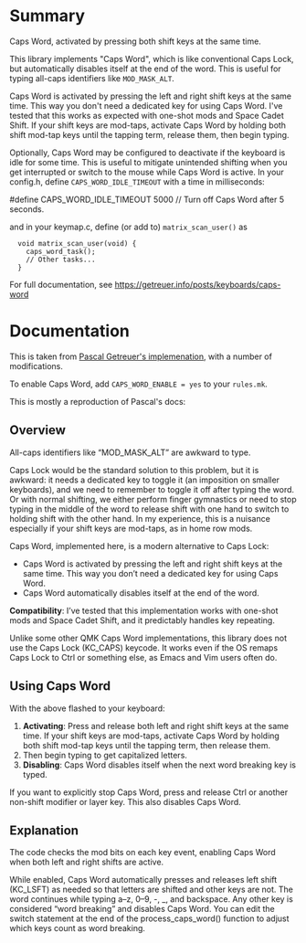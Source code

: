 # Summary
Caps Word, activated by pressing both shift keys at the same time.

This library implements "Caps Word", which is like conventional Caps Lock,
but automatically disables itself at the end of the word. This is useful for
typing all-caps identifiers like `MOD_MASK_ALT`.

Caps Word is activated by pressing the left and right shift keys at the same
time. This way you don't need a dedicated key for using Caps Word. I've
tested that this works as expected with one-shot mods and Space Cadet Shift.
If your shift keys are mod-taps, activate Caps Word by holding both shift
mod-tap keys until the tapping term, release them, then begin typing.

Optionally, Caps Word may be configured to deactivate if the keyboard is idle
for some time. This is useful to mitigate unintended shifting when you get
interrupted or switch to the mouse while Caps Word is active. In your
config.h, define `CAPS_WORD_IDLE_TIMEOUT` with a time in milliseconds:

  #define CAPS_WORD_IDLE_TIMEOUT 5000  // Turn off Caps Word after 5 seconds.

and in your keymap.c, define (or add to) `matrix_scan_user()` as
```
  void matrix_scan_user(void) {
    caps_word_task();
    // Other tasks...
  }
```
For full documentation, see
https://getreuer.info/posts/keyboards/caps-word
# Documentation

This is taken from [Pascal Getreuer's implemenation](https://getreuer.info/posts/keyboards/caps-word/index.html), with a number of modifications. 

To enable Caps Word, add `CAPS_WORD_ENABLE = yes` to your `rules.mk`.

This is mostly a reproduction of Pascal's docs:

## Overview

All-caps identifiers like “MOD_MASK_ALT” are awkward to type.

Caps Lock would be the standard solution to this problem, but it is awkward: it needs a dedicated key to toggle it (an imposition on smaller keyboards), and we need to remember to toggle it off after typing the word. Or with normal shifting, we either perform finger gymnastics or need to stop typing in the middle of the word to release shift with one hand to switch to holding shift with the other hand. In my experience, this is a nuisance especially if your shift keys are mod-taps, as in home row mods.

Caps Word, implemented here, is a modern alternative to Caps Lock:

* Caps Word is activated by pressing the left and right shift keys at the same time. This way you don’t need a dedicated key for using Caps Word.
* Caps Word automatically disables itself at the end of the word.

**Compatibility**: I’ve tested that this implementation works with one-shot mods and Space Cadet Shift, and it predictably handles key repeating.

Unlike some other QMK Caps Word implementations, this library does not use the Caps Lock (KC_CAPS) keycode. It works even if the OS remaps Caps Lock to Ctrl or something else, as Emacs and Vim users often do.

## Using Caps Word
With the above flashed to your keyboard:

1. **Activating**: Press and release both left and right shift keys at the same time. If your shift keys are mod-taps, activate Caps Word by holding both shift mod-tap keys until the tapping term, then release them.
2. Then begin typing to get capitalized letters.
3. **Disabling**: Caps Word disables itself when the next word breaking key is typed.

If you want to explicitly stop Caps Word, press and release Ctrl or another non-shift modifier or layer key. This also disables Caps Word.

## Explanation
The code checks the mod bits on each key event, enabling Caps Word when both left and right shifts are active.

While enabled, Caps Word automatically presses and releases left shift (KC_LSFT) as needed so that letters are shifted and other keys are not. The word continues while typing a–z, 0–9, -, _, and backspace. Any other key is considered “word breaking” and disables Caps Word. You can edit the switch statement at the end of the process_caps_word() function to adjust which keys count as word breaking.
